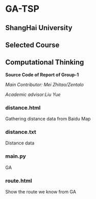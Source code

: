 # GA-TSP

## ShangHai University
## Selected Course
## Computational Thinking

**Source Code of Report of Group-1**

*Main Contributor: Mei Zhitao/Zentalo*

*Academic advisor:Liu Yue*



### distance.html ###
Gathering distance data from Baidu Map

### distance.txt ###
Distance data

### main.py ###
GA

### route.html ###
Show the route we know from GA
